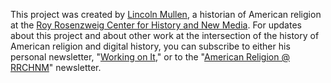 This project was created by [Lincoln Mullen](https://lincolnmullen.com), a historian of American religion at the [Roy Rosenzweig Center for History and New Media](https://rrchnm.org). For updates about this project and about other work at the intersection of the history of American religion and digital history, you can subscribe to either his personal newsletter, "[Working on It](https://buttondown.email/lmullen)," or to the "[American Religion @ RRCHNM](https://us14.campaign-archive.com/home/?u=36898c6824a31b8e1d4434a55&id=18c732c256)" newsletter.
